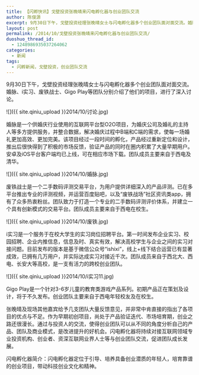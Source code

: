 ```yaml
---
title: 【闪孵快讯】戈壁投资张晚晴来闪电孵化器与创业团队交流
author: 陈俊源
excerpt: 9月30日下午，戈壁投资经理张晚晴女士与闪电孵化器多个创业团队面对面交流。婚脉、i实习、废铁战士、Gigo Play等团队分别介绍了他们的项目，进行了深入讨论。
layout: post
permalink: /2014/10/戈壁投资张晚晴来闪电孵化器与创业团队交流/
duoshuo_thread_id:
  - 1248986935037264062
categories:
  - 新闻
tags:
  - 闪孵新闻，戈壁投资，创业团队交流
---
```


9月30日下午，戈壁投资经理张晚晴女士与闪电孵化器多个创业团队面对面交流。婚脉、i实习、废铁战士、Gigo Play等团队分别介绍了他们的项目，进行了深入讨论。

![]({{ site.qiniu_upload }}2014/10/讨论.jpg)

婚脉是一个供婚庆行业使用的互联网平台型O2O项目，为婚庆公司及婚礼的主持人等多方提供服务，并整合数据，解决婚庆过程中B端和C端的需求，使每一场婚礼更加高效、更加完美。该项目经过一段时间的孵化，产品经过重新定位和设计，推出后很快得到了积极的市场反馈，验证产品的同时在圈内积累了大量早期用户。安卓及iOS平台客户端均已上线，可在相应市场下载。团队成员主要来自于西电及清华。

![]({{ site.qiniu_upload }}2014/10/婚脉.jpg)

废铁战士是一个二手数码评测交易平台，为用户提供详细深入的产品评测。已在多平台推出专业的评测视频，并运营百度贴吧，以及“废铁战场”社区资讯类app，拥有了众多热衷粉丝。团队致力于打造一个专业的二手数码评测评价体系，并建立一个具有创新模式的交易平台。团队成员主要来自于西电在校生。

![]({{ site.qiniu_upload }}2014/10/废铁.jpg)

i实习是一个服务于在校大学生的实习岗位招聘平台。第一时间发布企业实习、校园招聘、企业内推信息，信息及时、真实有效，解决高校学生与企业之间的实习对接问题。目前发布的版本是基于微信公众号“ishixi”，线上+线下结合运营已有显著成效，已拥有几万用户，并实际达成实习对接近千次。团队成员来自于西北大、西电、长安大等高校，是一支有活力的跨校创业团队。

![]({{ site.qiniu_upload }}2014/10/i实习11.jpg)

Gigo Play是一个针对3-6岁儿童的教育类游戏产品系列。初期产品正在策划及设计，将于不久发布。创业团队主要来自于西电年轻校友及在校生。

张晚晴及现场其他嘉宾给予几支团队大量反馈意见，并非常中肯直接的指出了各项目的优点与不足。作为早期初创项目，尚处于产品验证迭代、市场培育期，创业之路还很漫长。通过与投资人的交流，使得创业团队可以从不同的角度分析自己的产品、团队及商业模式，是改进提升的好机会。闪电孵化器将持续对接互联网领域专业投资机构、创业者、资深互联网业界人士等与创业团队交流，促进团队成长发展。

闪电孵化器简介：闪电孵化器定位于引导、培养具备创业潜质的年轻人，培育靠谱的创业项目，带动科技创业文化和精神。